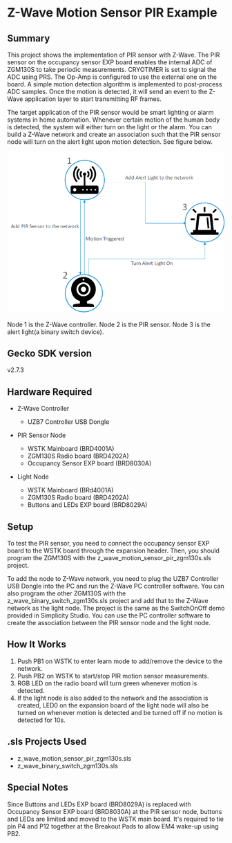 # Z-Wave Motion Sensor PIR Example #

## Summary ##

This project shows the implementation of PIR sensor with Z-Wave. The PIR sensor on the occupancy sensor EXP board enables the internal ADC of ZGM130S to take periodic measurements. CRYOTIMER is
set to signal the ADC using PRS. The Op-Amp is configured to use the external one on the board. A simple motion detection algorithm is implemented to post-process ADC samples. Once the motion 
is detected, it will send an event to the Z-Wave application layer to start transmitting RF frames.

The target application of the PIR sensor would be smart lighting or alarm systems in home automation. Whenever certain motion of the human body is detected, the system will either turn on the light
or the alarm. You can build a Z-Wave network and create an association such that the PIR sensor node will turn on the alert light upon motion detection. See figure below.

![](doc/z_wave_network.png)

Node 1 is the Z-Wave controller. Node 2 is the PIR sensor. Node 3 is the alert light(a binary switch device). 

## Gecko SDK version ##

v2.7.3

## Hardware Required ##

- Z-Wave Controller
	- UZB7 Controller USB Dongle

- PIR Sensor Node
	- WSTK Mainboard (BRD4001A)
	- ZGM130S Radio board (BRD4202A)
	- Occupancy Sensor EXP board (BRD8030A)
	
- Light Node
	- WSTK Mainboard (BRd4001A)
	- ZGM130S Radio board (BRD4202A)
	- Buttons and LEDs EXP board (BRD8029A)

## Setup ##

To test the PIR sensor, you need to connect the occupancy sensor EXP board to the WSTK board through the expansion header. Then, you should program the ZGM130S with the z_wave_motion_sensor_pir_zgm130s.sls project.

To add the node to Z-Wave network, you need to plug the UZB7 Controller USB Dongle into the PC and run the Z-Wave PC controller software. You can also program the other ZGM130S with the z_wave_binary_switch_zgm130s.sls
project and add that to the Z-Wave network as the light node. The project is the same as the SwitchOnOff demo provided in Simplicity Studio. You can use the PC controller software to create the association between the
PIR sensor node and the light node.

## How It Works ##

1. Push PB1 on WSTK to enter learn mode to add/remove the device to the network.
2. Push PB2 on WSTK to start/stop PIR motion sensor measurements.
3. RGB LED on the radio board will turn green whenever motion is detected.
4. If the light node is also added to the network and the association is created, LED0 on the expansion board of the light node will also be turned on
   whenever motion is detected and be turned off if no motion is detected for 10s.

## .sls Projects Used ##

- z_wave_motion_sensor_pir_zgm130s.sls
- z_wave_binary_switch_zgm130s.sls

## Special Notes ##

Since Buttons and LEDs EXP board (BRD8029A) is replaced with Occupancy Sensor EXP board (BRD8030A) at the PIR sensor node, buttons and LEDs are limited and moved to the WSTK main board. It's required to tie pin P4 and P12 together at the Breakout Pads to allow EM4 wake-up using PB2.
